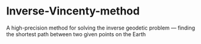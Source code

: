 # Inverse-Vincenty-method
 A high-precision method for solving the inverse geodetic problem — finding the shortest path between two given points on the Earth
